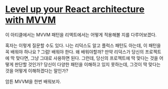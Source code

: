 
# [Level up your React architecture with MVVM](https://medium.cobeisfresh.com/level-up-your-react-architecture-with-mvvm-a471979e3f21)

이 아티클에서는 MVVM 패턴을 리액트에서는 어떻게 적용해볼 지를 다루어보겠다. 

혹자는 이렇게 질문할 수도 있다. 나는 리덕스도 알고 플럭스 패턴도 아는데, 이 패턴을 꼭 배워야 하나요 ? 
그럼! 배워야 한다. 왜 배워야할까? 만약 리덕스가 당신의 프로젝트에 딱 맞다면, 그냥 그대로 사용하면 된다. 그런데, 당신의 프로젝트에 딱 맞다는 것을 어떻게 판단할 것인가? 당신이 다양한 패턴을 이해하고 있지 못하는데, 그것이 딱 맞다는 것을 어떻게 이해하겠다는 말인가? 

암튼 MVVM을 한번 배워보자. 


